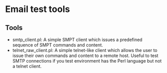 # Email test tools

## Tools

- smtp_client.pl: A simple SMPT client which issues a predefined sequence
  of SMPT commands and content.
- telnet_raw_client.pl: A simple telnet-like client which allows the user
  to issue their own commands and content to a remote host. Useful to
  test SMTP connections if you test environment has the Perl language
  but not a telnet client.

